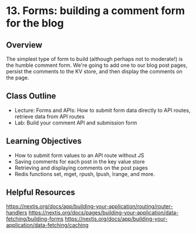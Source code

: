 # 13. Forms: building a comment form for the blog

## Overview

The simplest type of form to build (although perhaps not to moderate!) is the humble comment form. We're going to add one to our blog post pages, persist the comments to the KV store, and then display the comments on the page.

## Class Outline

- Lecture: Forms and APIs: How to submit form data directly to API routes, retrieve data from API routes
- Lab: Build your comment API and submission form

## Learning Objectives

- How to submit form values to an API route without JS
- Saving comments for each post in the key value store
- Retrieving and displaying comments on the post pages
- Redis functions set, mget, rpush, lpush, lrange, and more.

## Helpful Resources

https://nextjs.org/docs/app/building-your-application/routing/router-handlers
https://nextjs.org/docs/pages/building-your-application/data-fetching/building-forms
https://nextjs.org/docs/app/building-your-application/data-fetching/caching
